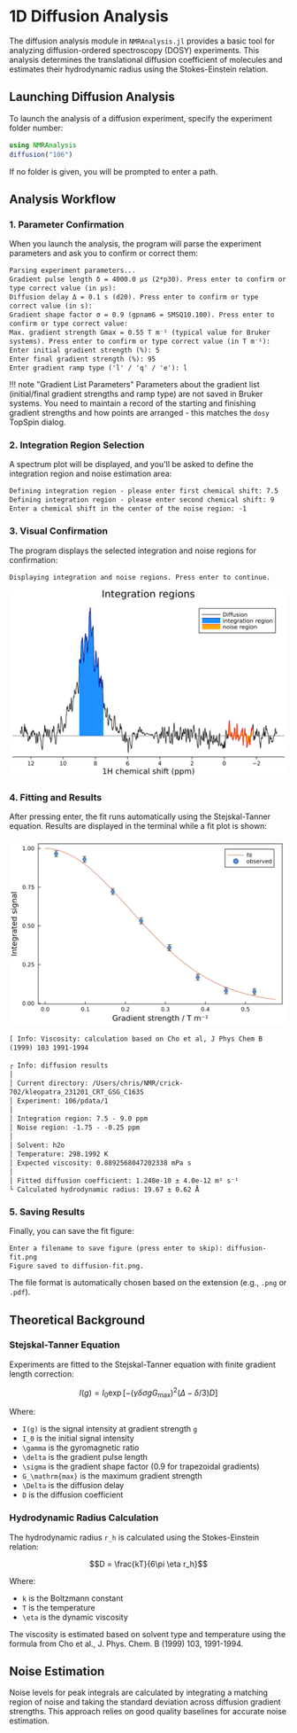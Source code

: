 # 1D Diffusion Analysis

The diffusion analysis module in `NMRAnalysis.jl` provides a basic tool for analyzing diffusion-ordered spectroscopy (DOSY) experiments. This analysis determines the translational diffusion coefficient of molecules and estimates their hydrodynamic radius using the Stokes-Einstein relation.

## Launching Diffusion Analysis

To launch the analysis of a diffusion experiment, specify the experiment folder number:

```julia
using NMRAnalysis
diffusion("106")
```

If no folder is given, you will be prompted to enter a path.

## Analysis Workflow

### 1. Parameter Confirmation

When you launch the analysis, the program will parse the experiment parameters and ask you to confirm or correct them:

```
Parsing experiment parameters...
Gradient pulse length δ = 4000.0 μs (2*p30). Press enter to confirm or type correct value (in μs): 
Diffusion delay Δ = 0.1 s (d20). Press enter to confirm or type correct value (in s): 
Gradient shape factor σ = 0.9 (gpnam6 = SMSQ10.100). Press enter to confirm or type correct value: 
Max. gradient strength Gmax = 0.55 T m⁻¹ (typical value for Bruker systems). Press enter to confirm or type correct value (in T m⁻¹): 
Enter initial gradient strength (%): 5
Enter final gradient strength (%): 95
Enter gradient ramp type ('l' / 'q' / 'e'): l
```

!!! note "Gradient List Parameters"
    Parameters about the gradient list (initial/final gradient strengths and ramp type) are not saved in Bruker systems. You need to maintain a record of the starting and finishing gradient strengths and how points are arranged - this matches the `dosy` TopSpin dialog.

### 2. Integration Region Selection

A spectrum plot will be displayed, and you'll be asked to define the integration region and noise estimation area:

```
Defining integration region - please enter first chemical shift: 7.5
Defining integration region - please enter second chemical shift: 9
Enter a chemical shift in the center of the noise region: -1
```

### 3. Visual Confirmation

The program displays the selected integration and noise regions for confirmation:

```
Displaying integration and noise regions. Press enter to continue.
```

![Integration and Noise Regions](../assets/diffusion-regions.png)

### 4. Fitting and Results

After pressing enter, the fit runs automatically using the Stejskal-Tanner equation. Results are displayed in the terminal while a fit plot is shown:

![Diffusion Fit](../assets/diffusion-fit.png)

```
[ Info: Viscosity: calculation based on Cho et al, J Phys Chem B (1999) 103 1991-1994

┌ Info: diffusion results
│ 
│ Current directory: /Users/chris/NMR/crick-702/kleopatra_231201_CRT_GSG_C163S
│ Experiment: 106/pdata/1
│ 
│ Integration region: 7.5 - 9.0 ppm
│ Noise region: -1.75 - -0.25 ppm
│ 
│ Solvent: h2o
│ Temperature: 298.1992 K
│ Expected viscosity: 0.8892568047202338 mPa s
│ 
│ Fitted diffusion coefficient: 1.248e-10 ± 4.0e-12 m² s⁻¹
└ Calculated hydrodynamic radius: 19.67 ± 0.62 Å
```

### 5. Saving Results

Finally, you can save the fit figure:

```
Enter a filename to save figure (press enter to skip): diffusion-fit.png
Figure saved to diffusion-fit.png.
```

The file format is automatically chosen based on the extension (e.g., `.png` or `.pdf`).

## Theoretical Background

### Stejskal-Tanner Equation

Experiments are fitted to the Stejskal-Tanner equation with finite gradient length correction:

```math
I(g) = I_0 \exp\left[ -\left( \gamma\delta\sigma g G_\mathrm{max} \right)^2 \left(\Delta - \delta/3\right) D]
```

Where:
- ``I(g)`` is the signal intensity at gradient strength ``g``
- ``I_0`` is the initial signal intensity
- ``\gamma`` is the gyromagnetic ratio
- ``\delta`` is the gradient pulse length
- ``\sigma`` is the gradient shape factor (0.9 for trapezoidal gradients)
- ``G_\mathrm{max}`` is the maximum gradient strength
- ``\Delta`` is the diffusion delay
- ``D`` is the diffusion coefficient

### Hydrodynamic Radius Calculation

The hydrodynamic radius ``r_h`` is calculated using the Stokes-Einstein relation:

```math
D = \frac{kT}{6\pi \eta r_h}
```

Where:
- ``k`` is the Boltzmann constant
- ``T`` is the temperature
- ``\eta`` is the dynamic viscosity

The viscosity is estimated based on solvent type and temperature using the formula from Cho et al., J. Phys. Chem. B (1999) 103, 1991-1994.

## Noise Estimation

Noise levels for peak integrals are calculated by integrating a matching region of noise and taking the standard deviation across diffusion gradient strengths. This approach relies on good quality baselines for accurate noise estimation.
